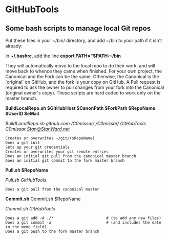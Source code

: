 # GitHubTools

## Some bash scripts to manage local Git repos

Put these files in your ~/bin/ directory, and add ~/bin to your path if it isn't already:

In **~/.bashrc**, add the line 
  **export PATH="$PATH:~/bin**

They will automatically move to the local repo to do their work, and will move back to whence they came when finished.
For your own project, the Canonical and the Fork can be the same.
Otherwise, the Canonical is the 'original' on GitHub, and the fork is your copy on GitHub.
A Pull request is required to ask the owner to pull changes from your fork into the Canonical (original owner's copy).
These scripts are hard coded to work only on the master branch.

**BuildLocalRepo.sh $GitHubHost $CanonPath $ForkPath $RepoName $UserID $eMail**

*BuildLocalRepo.sh github.com /C0missar/ /C0missar/ GitHubTools C0missar Stan@StanWard.net*

```
Creates or overwrites ~/git/($RepoName)
Does a git init
Sets up your git credentials
Creates or overwrites your git remote entries
Does an initial git pull from the canonical master branch
Does an initial git commit to the fork master branch
```
**Pull.sh $RepoName**

*Pull.sh GitHubTools*
```
Does a git pull from the canonical master
```
**Commit.sh**
Commit.sh $RepoName

*Commit.sh GitHubTools*
```
Does a git add -A ./*						# (to add any new files)
Does a git commit -a						# (and includes the date in the memo field)
Does a git push to the fork master branch
```
